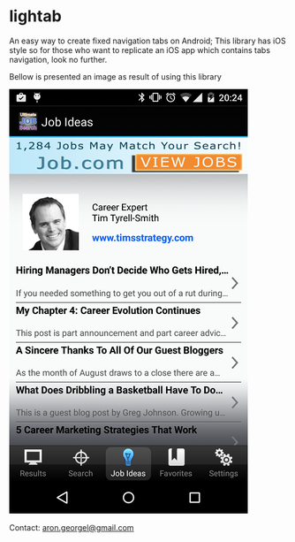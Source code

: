lightab
=======

An easy way to create fixed navigation tabs on Android; 
This library has iOS style so for those who want to replicate an iOS app which contains tabs navigation, look no further.

Bellow is presented an image as result of using this library

![alt tag](https://raw.githubusercontent.com/arongeorgel/lightab/master/demo.png)

Contact: aron.georgel@gmail.com
